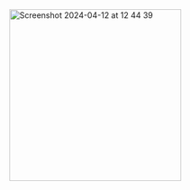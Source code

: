 
<img width="305" alt="Screenshot 2024-04-12 at 12 44 39" src="https://github.com/archinka207/design/assets/82280061/e0927345-0af9-4b6f-b9d9-f81c5a7e9a1b">
